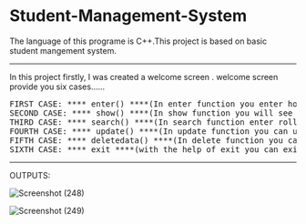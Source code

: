 # Student-Management-System
<p>The language of this programe is C++.This project is based on basic student mangement system.</p>
<hr>
<p>In this project firstly, I was created a welcome screen .
welcome screen provide you six cases......</p>
<pre>
FIRST CASE: **** enter() ****(In enter function you enter how many students data do you want to entered and give some personal detail like name, roll no ,class ,section ,phone number .)
SECOND CASE: **** show() ****(In show function you will see students data as you stored)
THIRD CASE: **** search() ****(In search function enter roll no of student which you want to search)
FOURTH CASE: **** update() ****(In update function you can update the student detail which you want)
FIFTH CASE: **** deletedata() ****(In delete function you can delete specfic data as well as full data)
SIXTH CASE: **** exit ****(with the help of exit you can exit the program)
</pre>
<hr>
OUTPUTS:

  ![Screenshot (248)](https://user-images.githubusercontent.com/92047366/172892972-2942b833-848d-4a51-8cec-2dfff5f70b89.png)

![Screenshot (249)](https://user-images.githubusercontent.com/92047366/172892997-f482e6c3-0f69-43a2-8e0b-df30b3efb67b.png)
